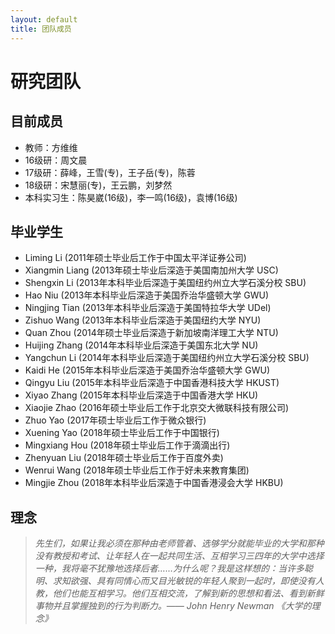 ```yaml
---
layout: default
title: 团队成员
---
```


研究团队
=====================

## 目前成员
- 教师：方维维
- 16级研：周文晨
- 17级研：薛峰，王雪(专)，王子岳(专)，陈蓉
- 18级研：宋慧丽(专)，王云鹏，刘梦然
- 本科实习生：陈昊崴(16级)，李一鸣(16级)，袁博(16级)

## 毕业学生
- Liming Li (2011年硕士毕业后工作于中国太平洋证券公司)
- Xiangmin Liang (2013年硕士毕业后深造于美国南加州大学 USC)
- Shengxin Li (2013年本科毕业后深造于美国纽约州立大学石溪分校 SBU)
- Hao Niu (2013年本科毕业后深造于美国乔治华盛顿大学 GWU)
- Ningjing Tian (2013年本科毕业后深造于美国特拉华大学 UDel)
- Zishuo Wang (2013年本科毕业后深造于美国纽约大学 NYU)
- Quan Zhou (2014年硕士毕业后深造于新加坡南洋理工大学 NTU)
- Huijing Zhang (2014年本科毕业后深造于美国东北大学 NU)
- Yangchun Li (2014年本科毕业后深造于美国纽约州立大学石溪分校 SBU)
- Kaidi He (2015年本科毕业后深造于美国乔治华盛顿大学 GWU)
- Qingyu Liu (2015年本科毕业后深造于中国香港科技大学 HKUST)
- Xiyao Zhang (2015年本科毕业后深造于中国香港大学 HKU)
- Xiaojie Zhao (2016年硕士毕业后工作于北京交大微联科技有限公司)
- Zhuo Yao (2017年硕士毕业后工作于微众银行)
- Xuening Yao (2018年硕士毕业后工作于中国银行)
- Mingxiang Hou (2018年硕士毕业后工作于滴滴出行)
- Zhenyuan Liu (2018年硕士毕业后工作于百度外卖)
- Wenrui Wang (2018年硕士毕业后工作于好未来教育集团)
- Mingjie Zhou (2018年本科毕业后深造于中国香港浸会大学 HKBU)

## 理念

> *先生们，如果让我必须在那种由老师管着、选够学分就能毕业的大学和那种没有教授和考试、让年轻人在一起共同生活、互相学习三四年的大学中选择一种，我将毫不犹豫地选择后者……为什么呢？我是这样想的：当许多聪明、求知欲强、具有同情心而又目光敏锐的年轻人聚到一起时，即使没有人教，他们也能互相学习。他们互相交流，了解到新的思想和看法、看到新鲜事物并且掌握独到的行为判断力。—— John Henry Newman 《大学的理念》*
